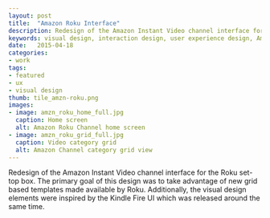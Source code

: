 ```yaml
---
layout: post
title:  "Amazon Roku Interface"
description: Redesign of the Amazon Instant Video channel interface for the Roku set-top box.
keywords: visual design, interaction design, user experience design, Amazon, Roku
date:   2015-04-18
categories: 
- work
tags:
- featured
- ux
- visual design
thumb: tile_amzn-roku.png
images: 
- image: amzn_roku_home_full.jpg
  caption: Home screen
  alt: Amazon Roku Channel home screen
- image: amzn_roku_grid_full.jpg
  caption: Video category grid
  alt: Amazon Channel category grid view
---
```

Redesign of the Amazon Instant Video channel interface for the Roku set-top box. The primary goal of this design was to take advantage of new grid based templates made available by Roku. Additionally, the visual design elements were inspired by the Kindle Fire UI which was released around the same time.